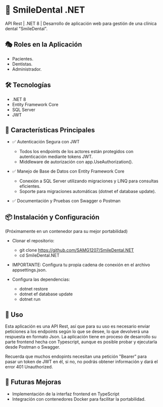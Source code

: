 # 🦷 SmileDental .NET 

API Rest | .NET 8 | Desarrollo de aplicación web para gestión de una clínica dental "SmileDental".

## 🎭 Roles en la Aplicación
- Pacientes.
- Dentistas.
- Administrador.

## 🛠 Tecnologías
- .NET 8
- Entity Framework Core
- SQL Server
- JWT

## 🚀 Características Principales

* ✅ Autenticación Segura con JWT
    - Todos los endpoints de los actores están protegidos con autenticación mediante tokens JWT.
    - Middleware de autorización con app.UseAuthorization().

* ✅ Manejo de Base de Datos con Entity Framework Core
    - Conexión a SQL Server utilizando migraciones y LINQ para consultas eficientes.
    - Soporte para migraciones automáticas (dotnet ef database update).

* ✅ Documentación y Pruebas con Swagger o Postman

## 📦 Instalación y Configuración

(Próximamente en un contenedor para su mejor portabilidad)

- Clonar el repositorio: 
    - git clone https://github.com/SAMG1207/SmileDental.NET
    - cd SmileDental.NET

- IMPORTANTE: Configura tu propia cadena de conexión en el archivo appsettings.json.
- Configura las dependencias: 
    - dotnet restore
    - dotnet ef database update
    - dotnet run

## 📌 Uso
Esta aplicación es una API Rest, así que para su uso es necesario enviar peticiones a los endpoints según lo que se desee, lo que devolverá una respuesta en formato Json. La aplicación tiene en proceso de desarrollo su parte frontend hecha con Typescript, aunque es posible probar y ejecutarla desde Postman o Swagger. 

Recuerda que muchos endopints necesitan una petición "Bearer" para pasar un token de JWT en él, si no, no podrás obtener información y dará el error 401 Unauthorized. 

## 📜 Futuras Mejoras
- Implementación de la interfaz frontend en TypeScript
-  Integración con contenedores Docker para facilitar la portabilidad.
